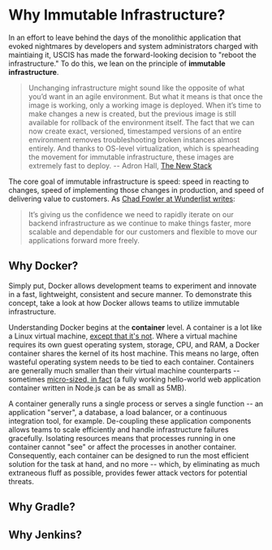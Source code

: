 # Why Immutable Infrastructure?

In an effort to leave behind the days of the monolithic application that evoked nightmares by developers and system administrators charged with maintiaing it, USCIS has made the forward-looking decision to "reboot the infrastructure."  To do this, we lean on the principle of **immutable infrastructure**.  

> Unchanging infrastructure might sound like the opposite of what you’d want in an agile environment.  But what it means is that once the image is working, only a working image is deployed. When it’s time to make changes a new is created, but the previous image is still available for rollback of the environment itself. The fact that we can now create exact, versioned, timestamped versions of an entire environment removes troubleshooting broken instances almost entirely. And thanks to OS-level virtualization, which is spearheading the movement for immutable infrastructure, these images are extremely fast to deploy.
> -- Adron Hall, [The New Stack](http://thenewstack.io/a-brief-look-at-immutable-infrastructure-and-why-it-is-such-a-quest/)

The core goal of immutable infrastructure is speed:  speed in reacting to changes, speed of implementing those changes in production, and speed of delivering value to customers.  As [Chad Fowler at Wunderlist writes](http://chadfowler.com/blog/2013/06/23/immutable-deployments/):

> It’s giving us the confidence we need to rapidly iterate on our backend infrastructure as we continue to make things faster, more scalable and dependable for our customers and flexible to move our applications forward more freely.

## Why Docker?

Simply put, Docker allows development teams to experiment and innovate in a fast, lightweight, consistent and secure manner.  To demonstrate this concept, take a look at how Docker allows teams to utilize immutable infrastructure.

Understanding Docker begins at the **container** level.  A container is a lot like a Linux virtual machine, [except that it's not](http://www.informationweek.com/strategic-cio/it-strategy/containers-explained-9-essentials-you-need-to-know/a/d-id/1318961).  Where a virtual machine requires its own guest operating system, storage, CPU, and RAM, a Docker container shares the kernel of its host machine.  This means no large, often wasteful operating system needs to be tied to each container.  Containers are generally much smaller than their virtual machine counterparts -- sometimes [micro-sized, in fact](http://www.iron.io/blog/2016/01/microcontainers-tiny-portable-containers.html) (a fully working hello-world web application container written in Node.js can be as small as 5MB).

A container generally runs a single process or serves a single function -- an application "server", a database, a load balancer, or a continuous integration tool, for example.  De-coupling these application components allows teams to scale efficiently and handle infrastructure failures gracefully.  Isolating resources means that processes running in one container cannot "see" or affect the processes in another container.  Consequently, each container can be designed to run the most efficient solution for the task at hand, and no more -- which, by eliminating as much extraneous fluff as possible, provides fewer attack vectors for potential threats.



## Why Gradle?



## Why Jenkins?

